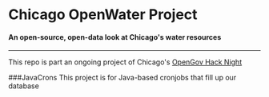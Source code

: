 # Chicago OpenWater Project
#### An open-source, open-data look at Chicago's water resources
---
This repo is part an ongoing project of Chicago's [OpenGov Hack Night](http://opengovhacknight.org/)

###JavaCrons
This project is for Java-based cronjobs that fill up our database
